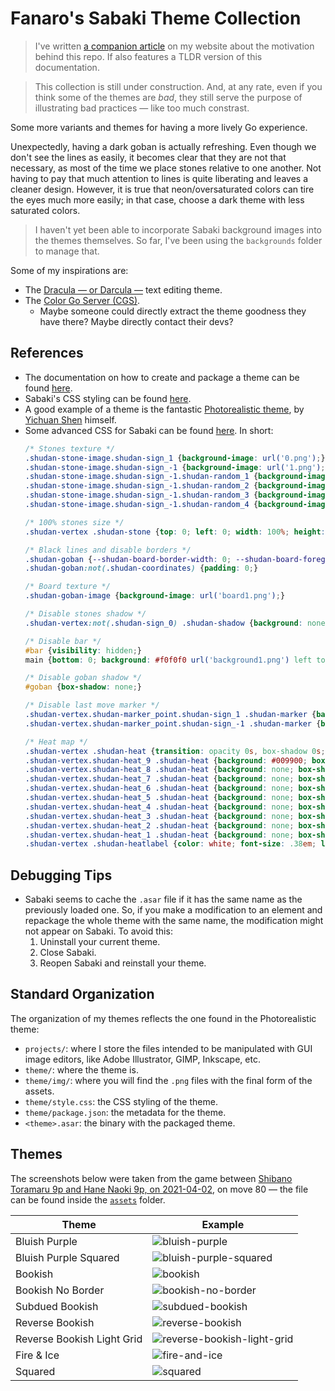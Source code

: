 # Fanaro's Sabaki Theme Collection

> I've written [a companion article](https://fanaro.io/articles/fanaro_sabaki_theme_collection/fanaro_sabaki_theme_collection.html) on my website about the motivation behind this repo. If also features a TLDR version of this documentation.

> This collection is still under construction. And, at any rate, even if you think some of the themes are *bad*, they still serve the purpose of illustrating bad practices &mdash; like too much constrast.

Some more variants and themes for having a more lively Go experience.

Unexpectedly, having a dark goban is actually refreshing. Even though we don't see the lines as easily, it becomes clear that they are not that necessary, as most of the time we place stones relative to one another. Not having to pay that much attention to lines is quite liberating and leaves a cleaner design. However, it is true that neon/oversaturated colors can tire the eyes much more easily; in that case, choose a dark theme with less saturated colors.

> I haven't yet been able to incorporate Sabaki background images into the themes themselves. So far, I've been using the `backgrounds` folder to manage that.

Some of my inspirations are:

- The [Dracula &mdash; or Darcula &mdash;](https://draculatheme.com/) text editing theme.
- The [Color Go Server (CGS)](https://colorgoserver.com/).
    - Maybe someone could directly extract the theme goodness they have there? Maybe directly contact their devs?

## References

- The documentation on how to create and package a theme can be found [here](https://github.com/SabakiHQ/Sabaki/blob/master/docs/guides/create-themes.md).
- Sabaki's CSS styling can be found [here](https://github.com/SabakiHQ/Shudan/tree/master/docs#styling).
- A good example of a theme is the fantastic [Photorealistic theme](https://github.com/SabakiHQ/theme-photorealistic), by [Yichuan Shen](https://github.com/yishn) himself.
- Some advanced CSS for Sabaki can be found [here](https://github.com/SabakiHQ/Sabaki/issues/789). In short:
    ```css
    /* Stones texture */
    .shudan-stone-image.shudan-sign_1 {background-image: url('0.png');}
    .shudan-stone-image.shudan-sign_-1 {background-image: url('1.png');}
    .shudan-stone-image.shudan-sign_-1.shudan-random_1 {background-image: url('2.png');}
    .shudan-stone-image.shudan-sign_-1.shudan-random_2 {background-image: url('3.png');}
    .shudan-stone-image.shudan-sign_-1.shudan-random_3 {background-image: url('4.png');}
    .shudan-stone-image.shudan-sign_-1.shudan-random_4 {background-image: url('5.png');}

    /* 100% stones size */
    .shudan-vertex .shudan-stone {top: 0; left: 0; width: 100%; height: 100%;}

    /* Black lines and disable borders */
    .shudan-goban {--shudan-board-border-width: 0; --shudan-board-foreground-color: #000;}
    .shudan-goban:not(.shudan-coordinates) {padding: 0;}

    /* Board texture */
    .shudan-goban-image {background-image: url('board1.png');}

    /* Disable stones shadow */
    .shudan-vertex:not(.shudan-sign_0) .shudan-shadow {background: none; box-shadow: none;}

    /* Disable bar */
    #bar {visibility: hidden;}
    main {bottom: 0; background: #f0f0f0 url('background1.png') left top;}

    /* Disable goban shadow */
    #goban {box-shadow: none;}

    /* Disable last move marker */
    .shudan-vertex.shudan-marker_point.shudan-sign_1 .shudan-marker {background: none;}
    .shudan-vertex.shudan-marker_point.shudan-sign_-1 .shudan-marker {background: none;}
    
    /* Heat map */
    .shudan-vertex .shudan-heat {transition: opacity 0s, box-shadow 0s;}
    .shudan-vertex.shudan-heat_9 .shudan-heat {background: #009900; box-shadow: 0 0 0 .5em #009900; opacity: 1;}
    .shudan-vertex.shudan-heat_8 .shudan-heat {background: none; box-shadow: none; opacity: 1;}
    .shudan-vertex.shudan-heat_7 .shudan-heat {background: none; box-shadow: none; opacity: 1;}
    .shudan-vertex.shudan-heat_6 .shudan-heat {background: none; box-shadow: none; opacity: 1;}
    .shudan-vertex.shudan-heat_5 .shudan-heat {background: none; box-shadow: none; opacity: 1;}
    .shudan-vertex.shudan-heat_4 .shudan-heat {background: none; box-shadow: none; opacity: 1;}
    .shudan-vertex.shudan-heat_3 .shudan-heat {background: none; box-shadow: none; opacity: 1;}
    .shudan-vertex.shudan-heat_2 .shudan-heat {background: none; box-shadow: none; opacity: 1;}
    .shudan-vertex.shudan-heat_1 .shudan-heat {background: none; box-shadow: none; opacity: 1;}
    .shudan-vertex .shudan-heatlabel {color: white; font-size: .38em; line-height: 1; text-shadow: none; opacity: 1;}
    ```

## Debugging Tips

- Sabaki seems to cache the `.asar` file if it has the same name as the previously loaded one. So, if you make a modification to an element and repackage the whole theme with the same name, the modification might not appear on Sabaki. To avoid this:
    1. Uninstall your current theme.
    1. Close Sabaki.
    1. Reopen Sabaki and reinstall your theme.

## Standard Organization

The organization of my themes reflects the one found in the Photorealistic theme:

- `projects/`: where I store the files intended to be manipulated with GUI image editors, like Adobe Illustrator, GIMP, Inkscape, etc.
- `theme/`: where the theme is.
- `theme/img/`: where you will find the `.png` files with the final form of the assets.
- `theme/style.css`: the CSS styling of the theme.
- `theme/package.json`: the metadata for the theme.
- `<theme>.asar`: the binary with the packaged theme.

## Themes

The screenshots below were taken from the game between [Shibano Toramaru 9p and Hane Naoki 9p, on 2021-04-02](http://go4go.net/go/games/sgfview/96076), on move 80 &mdash; the file can be found inside the [`assets`](assets/) folder.

| Theme                      | Example                                                                   |
| -------------------------- | ------------------------------------------------------------------------- |
| Bluish Purple              | ![bluish-purple](screenshots/bluish_purple.png)                           |
| Bluish Purple Squared      | ![bluish-purple-squared](screenshots/bluish_purple_squared.png)           |
| Bookish                    | ![bookish](screenshots/bookish.png)                                       |
| Bookish No Border          | ![bookish-no-border](screenshots/bookish_no_border.png)                   |
| Subdued Bookish            | ![subdued-bookish](screenshots/subdued_bookish.png          )             |
| Reverse Bookish            | ![reverse-bookish](screenshots/reverse_bookish.png)                       |
| Reverse Bookish Light Grid | ![reverse-bookish-light-grid](screenshots/reverse_bookish_light_grid.png) |
| Fire & Ice                 | ![fire-and-ice](screenshots/fire_and_ice.png)                             |
| Squared                    | ![squared](screenshots/squared.png)                                       |

